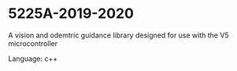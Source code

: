 # 5225A-2019-2020

A vision and odemtric guidance library designed for use with the V5 microcontroller

Language: c++
